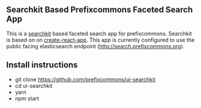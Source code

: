 ## Searchkit Based Prefixcommons Faceted Search App

This is a [searchkit](http://www.searchkit.co/) based faceted search app for prefixcommons. Searchkit is based on on [create-react-app](https://github.com/facebookincubator/create-react-app/blob/master/README.md). This app is currently configured to use the public facing elasticsearch endpoint (http://search.prefixcommons.org).

##  Install instructions

- git clone https://github.com/prefixcommons/ui-searchkit
- cd ui-searchkit
- yarn
- npm start

